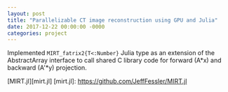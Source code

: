 ```yaml
---
layout: post
title: "Parallelizable CT image reconstruction using GPU and Julia"
date: 2017-12-22 00:00:00 -0000
categories: project
---
```


Implemented `MIRT_fatrix2{T<:Number}` Julia type as an extension of the
AbstractArray interface to call shared C library code for forward (A*x)
and backward (A'*y) projection.

[MIRT.jl][mirt.jl]
[mirt.jl]: https://github.com/JeffFessler/MIRT.jl
